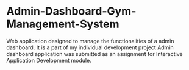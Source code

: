 # Admin-Dashboard-Gym-Management-System
Web application designed to manage the functionalities of a admin dashboard.
It is a part of my individual development project
Admin dashboard application was submitted as an assignment for Interactive Application Development module.
